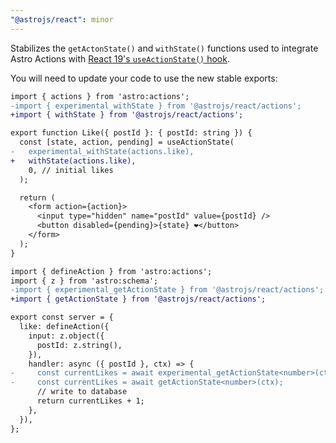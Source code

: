 ```yaml
---
"@astrojs/react": minor
---
```


Stabilizes the `getActonState()` and `withState()` functions used to integrate Astro Actions with [React 19's `useActionState()` hook](https://react.dev/reference/react/useActionState).

You will need to update your code to use the new stable exports:

```diff
import { actions } from 'astro:actions';
-import { experimental_withState } from '@astrojs/react/actions';
+import { withState } from '@astrojs/react/actions';

export function Like({ postId }: { postId: string }) {
  const [state, action, pending] = useActionState(
-   experimental_withState(actions.like),
+   withState(actions.like),
    0, // initial likes
  );

  return (
    <form action={action}>
      <input type="hidden" name="postId" value={postId} />
      <button disabled={pending}>{state} ❤️</button>
    </form>
  );
}
```

```diff
import { defineAction } from 'astro:actions';
import { z } from 'astro:schema';
-import { experimental_getActionState } from '@astrojs/react/actions';
+import { getActionState } from '@astrojs/react/actions';

export const server = {
  like: defineAction({
    input: z.object({
      postId: z.string(),
    }),
    handler: async ({ postId }, ctx) => {
-     const currentLikes = await experimental_getActionState<number>(ctx);
-     const currentLikes = await getActionState<number>(ctx);
      // write to database
      return currentLikes + 1;
    },
  }),
};
```
